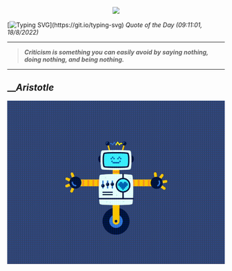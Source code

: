 <p align='center'><img src='https://komarev.com/ghpvc/?username=hungpurdie&label=Total+Vistors&color=brightgreen&style=plastic'></p> 

[![Typing SVG](https://readme-typing-svg.herokuapp.com?font=Press+Start+2P&color=C2F784&size=35&width=900&height=100&lines=Hello+World%2C+I'm+Hung+!)](https://git.io/typing-svg) 
 _Quote of the Day (09:11:01, 18/8/2022)_
___
>**_Criticism is something you can easily avoid by saying nothing, doing nothing, and being nothing._**
___

## __**_Aristotle_**

![RobotDance](src/assets/images/robot-dancing-dribble.gif?style=center)
